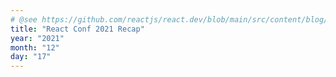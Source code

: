 ```yaml
---
# @see https://github.com/reactjs/react.dev/blob/main/src/content/blog/2021/12/17/react-conf-2021-recap.md
title: "React Conf 2021 Recap"
year: "2021"
month: "12"
day: "17"
---
```

